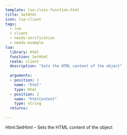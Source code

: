 ```yaml
---
template: lua-class-function.html
title: SetHtml
icon: lua-client
tags:
  - lua
  - client
  - needs-verification
  - needs-example
lua:
  library: Html
  function: SetHtml
  realm: client
  description: "Sets the HTML content of the object"
  
  arguments:
  - position: 1
    name: "html"
    type: Html
  - position: 2
    name: "htmlContent"
    type: string
  returns:
    
---
```


<div class="lua__search__keywords">
Html:SetHtml &#x2013; Sets the HTML content of the object
</div>
